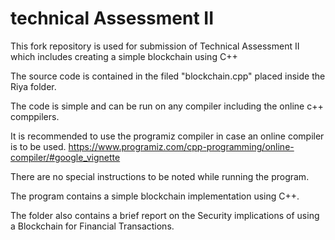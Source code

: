 # technical Assessment II
This fork repository is used for submission of Technical Assessment II which includes creating a simple blockchain using C++

The source code is contained in the filed "blockchain.cpp" placed inside the Riya folder.

The code is simple and can be run on any compiler including the online c++ comppilers.

It is recommended to use the programiz compiler in case an online compiler is to be used. 
https://www.programiz.com/cpp-programming/online-compiler/#google_vignette

There are no special instructions to be noted while running the program. 

The program contains a simple blockchain implementation using C++.

The folder also contains a brief report on the Security implications of using a Blockchain for Financial Transactions.

